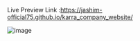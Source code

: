 Live Preview Link :https://jashim-official75.github.io/karra_company_website/

![image](https://github.com/user-attachments/assets/13655964-6083-4869-a622-aec98ddba744)

